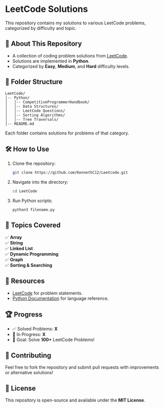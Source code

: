 # LeetCode Solutions

This repository contains my solutions to various LeetCode problems, categorized by difficulty and topic.

## 🚀 About This Repository
- A collection of coding problem solutions from [LeetCode](https://leetcode.com/).
- Solutions are implemented in **Python**.
- Categorized by **Easy**, **Medium**, and **Hard** difficulty levels.

## 📂 Folder Structure
```
LeetCode/
│-- Python/
│   │-- CompetitiveProgrammerHandbook/
│   │-- Data Structures/
│   │-- LeetCode Questions/
│   │-- Sorting Algorithms/
│   │-- Tree Traversals/
│-- README.md
```
Each folder contains solutions for problems of that category.

## 🛠 How to Use
1. Clone the repository:
   ```sh
   git clone https://github.com/KennethC12/Leetcode.git
   ```
2. Navigate into the directory:
   ```sh
   cd LeetCode
   ```
3. Run Python scripts:
   ```sh
   python3 filename.py
   ```

## 📌 Topics Covered
✅ **Array**  
✅ **String**  
✅ **Linked List**  
✅ **Dynamic Programming**  
✅ **Graph**  
✅ **Sorting & Searching**  

## 📖 Resources
- [LeetCode](https://leetcode.com/) for problem statements.
- [Python Documentation](https://docs.python.org/3/) for language reference.

## 🏆 Progress
- ✅ Solved Problems: **X**
- 🔄 In Progress: **X**
- 🚀 Goal: Solve **100+** LeetCode Problems!

## 🤝 Contributing
Feel free to fork the repository and submit pull requests with improvements or alternative solutions!

## 📜 License
This repository is open-source and available under the **MIT License**.


